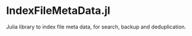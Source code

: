 # IndexFileMetaData.jl
Julia library to index file meta data, for search, backup and deduplication.
